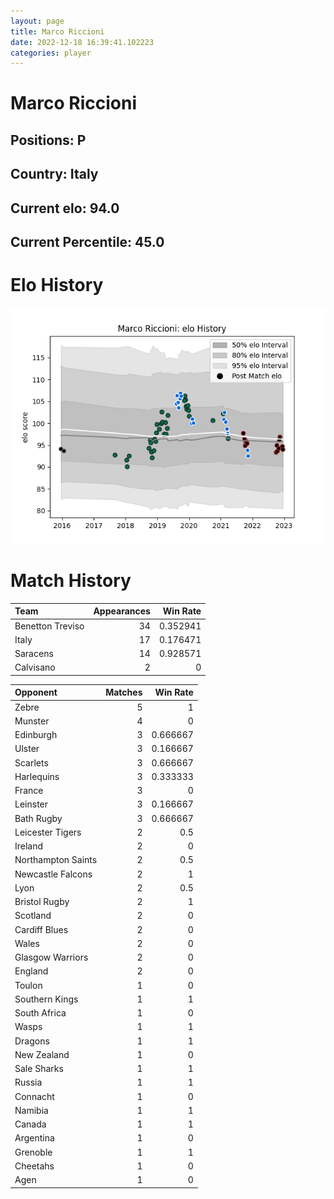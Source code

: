 ```yaml
---  
layout: page  
title: Marco Riccioni  
date: 2022-12-18 16:39:41.102223  
categories: player  
---
```

# Marco Riccioni

## Positions: P

## Country: Italy

## Current elo: 94.0

## Current Percentile: 45.0

# Elo History


![elo history](history_MarcoRiccioni.png)
# Match History


| Team             |   Appearances |   Win Rate |
|:-----------------|--------------:|-----------:|
| Benetton Treviso |            34 |   0.352941 |
| Italy            |            17 |   0.176471 |
| Saracens         |            14 |   0.928571 |
| Calvisano        |             2 |   0        |

| Opponent           |   Matches |   Win Rate |
|:-------------------|----------:|-----------:|
| Zebre              |         5 |   1        |
| Munster            |         4 |   0        |
| Edinburgh          |         3 |   0.666667 |
| Ulster             |         3 |   0.166667 |
| Scarlets           |         3 |   0.666667 |
| Harlequins         |         3 |   0.333333 |
| France             |         3 |   0        |
| Leinster           |         3 |   0.166667 |
| Bath Rugby         |         3 |   0.666667 |
| Leicester Tigers   |         2 |   0.5      |
| Ireland            |         2 |   0        |
| Northampton Saints |         2 |   0.5      |
| Newcastle Falcons  |         2 |   1        |
| Lyon               |         2 |   0.5      |
| Bristol Rugby      |         2 |   1        |
| Scotland           |         2 |   0        |
| Cardiff Blues      |         2 |   0        |
| Wales              |         2 |   0        |
| Glasgow Warriors   |         2 |   0        |
| England            |         2 |   0        |
| Toulon             |         1 |   0        |
| Southern Kings     |         1 |   1        |
| South Africa       |         1 |   0        |
| Wasps              |         1 |   1        |
| Dragons            |         1 |   1        |
| New Zealand        |         1 |   0        |
| Sale Sharks        |         1 |   1        |
| Russia             |         1 |   1        |
| Connacht           |         1 |   0        |
| Namibia            |         1 |   1        |
| Canada             |         1 |   1        |
| Argentina          |         1 |   0        |
| Grenoble           |         1 |   1        |
| Cheetahs           |         1 |   0        |
| Agen               |         1 |   0        |